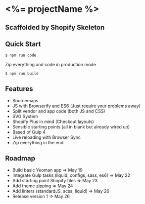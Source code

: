 # <%= projectName %>
## Scaffolded by Shopify Skeleton

## Quick Start
```
$ npm run code
```

Zip everything and code in production mode
```
$ npm run build
```


## Features

- Sourcemaps
- JS with Browserify and ES6 (Just require your problems away)
- Split vendor and app code (both JS and CSS)
- SVG System
- Shopify Plus in mind (Checkout layouts)
- Sensible starting points (all in blank but already wired up)
- Based of Gulp 4
- Live reloading with Browser Sync
- Zip everything in the end

## Roadmap

- Build basic Yeoman app => May 19
- Integrate Gulp tasks (liquid, configs, sass, es6) => May 22
- Add starting point Shopify files => May 23
- Add theme zipping => May 24
- Add linters (standardJS, scss, liquid) => May 26
- Release version 1 => May 26
